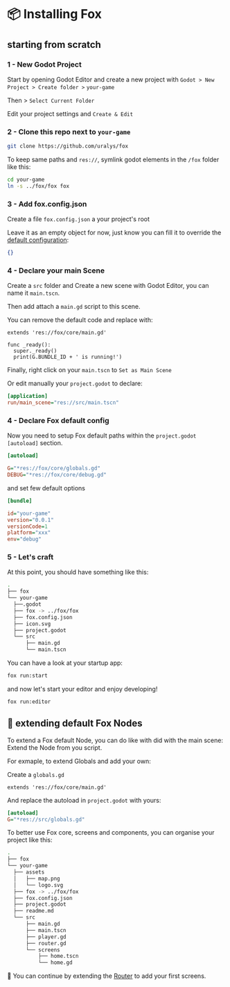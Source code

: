 # 📦 Installing Fox

## starting from scratch

### 1 - New Godot Project

Start by opening Godot Editor and create a new project with `Godot > New Project > Create folder >` `your-game`

Then > `Select Current Folder`

Edit your project settings and `Create & Edit`

### 2 - Clone this repo next to `your-game`

```sh
git clone https://github.com/uralys/fox
```

To keep same paths and `res://`, symlink godot elements in the `/fox` folder like this:

```sh
cd your-game
ln -s ../fox/fox fox
```

### 3 - Add fox.config.json

Create a file `fox.config.json` a your project's root

Leave it as an empty object for now, just know you can fill it to override the [default configuration](./fox/default.config.json):

```json
{}
```

### 4 - Declare your main Scene

Create a `src` folder and Create a new scene with Godot Editor, you can name it `main.tscn`.

Then add attach a `main.gd` script to this scene.

You can remove the default code and replace with:

```gdscript
extends 'res://fox/core/main.gd'

func _ready():
  super._ready()
  print(G.BUNDLE_ID + ' is running!')
```

Finally, right click on your `main.tscn` to `Set as Main Scene`

Or edit manually your `project.godot` to declare:

```ini
[application]
run/main_scene="res://src/main.tscn"
```

### 4 - Declare Fox default config

Now you need to setup Fox default paths within the `project.godot` `[autoload]` section.

```ini
[autoload]

G="*res://fox/core/globals.gd"
DEBUG="*res://fox/core/debug.gd"
```

and set few default options

```ini
[bundle]

id="your-game"
version="0.0.1"
versionCode=1
platform="xxx"
env="debug"

```

### 5 - Let's craft

At this point, you should have something like this:

```sh
.
├── fox
└── your-game
  ├──.godot
  ├── fox -> ../fox/fox
  ├── fox.config.json
  ├── icon.svg
  ├── project.godot
  └── src
      ├── main.gd
      └── main.tscn
```

You can have a look at your startup app:

```sh
fox run:start
```

and now let's start your editor and enjoy developing!

```sh
fox run:editor
```

## 🏹 extending default Fox Nodes

To extend a Fox default Node, you can do like with did with the main scene: Extend the Node from you script.

For exmaple, to extend Globals and add your own:

Create a `globals.gd`

```gdscript
extends 'res://fox/core/main.gd'
```

And replace the autoload in `project.godot` with yours:

```ini
[autoload]
G="*res://src/globals.gd"
```

To better use Fox core, screens and components, you can organise your project like this:

```sh
.
├── fox
└── your-game
  ├── assets
  │   ├── map.png
  │   └── logo.svg
  ├── fox -> ../fox/fox
  ├── fox.config.json
  ├── project.godot
  ├── readme.md
  └── src
      ├── main.gd
      ├── main.tscn
      ├── player.gd
      ├── router.gd
      └── screens
          ├── home.tscn
          └── home.gd
```

🚀 You can continue by extending the [Router](./router.md) to add your first screens.
